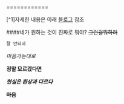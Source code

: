
============




[^1]자세한 내용은 아래 [블로그](http://blog.naver.com/vitalkey) 참조  


####네가 원하는 것이 진짜로 뭐야? ~~그런걸뭐하러~~

```javascript
잘 안되네 
```





*마음가는대로* 

**정말 모르겠다면**

***현실은 환상과 다르다***


~~**마음**~~


